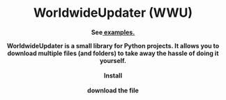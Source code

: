 <h1 align="center">WorldwideUpdater (WWU)</h1>

<p align="center">
	<b>See<a href="https://github.com/adenviney/worldwideupdater/blob/main/examples"> examples.</a></b>
</p>

<p align="center">
  <b>WorldwideUpdater is a small library for Python projects. It allows you to download multiple files (and folders) to take away the hassle of doing it yourself.</b>
  <br><br>
  <b>Install<br><br>download the file</b>
</p>

